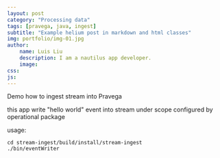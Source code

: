```yaml
---
layout: post
category: "Processing data"
tags: [pravega, java, ingest]
subtitle: "Example helium post in markdown and html classes"
img: portfolio/img-01.jpg
author: 
    name: Luis Liu
    description: I am a nautilus app developer.
    image:
css: 
js: 
---
```


Demo how to ingest stream into Pravega
<!--more-->

this app write "hello world" event into stream under scope configured by operational package

usage:
```
cd stream-ingest/build/install/stream-ingest
./bin/eventWriter
```